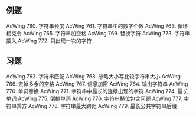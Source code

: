 ## 例题
AcWing 760. 字符串长度
AcWing 761. 字符串中的数字个数
AcWing 763. 循环相克令
AcWing 765. 字符串加空格
AcWing 769. 替换字符
AcWing 773. 字符串插入
AcWing 772. 只出现一次的字符
## 习题
AcWing 762. 字符串匹配
AcWing 768. 忽略大小写比较字符串大小
AcWing 766. 去掉多余的空格
AcWing 767. 信息加密
AcWing 764. 输出字符串
AcWing 770. 单词替换
AcWing 771. 字符串中最长的连续出现的字符
AcWing 774. 最长单词
AcWing 775. 倒排单词
AcWing 776. 字符串移位包含问题
AcWing 777. 字符串乘方
AcWing 778. 字符串最大跨距
AcWing 779. 最长公共字符串后缀
